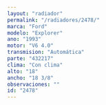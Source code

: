 ```yaml
---
layout: "radiador"
permalink: "/radiadores/2478/"
marca: "Ford"
modelo: "Explorer"
ano: "1993"
motor: "V6 4.0"
transmision: "Automática"
parte: "432217"
clima: "Con clima"
alto: "18"
ancho: "18 3/8"
observaciones: ""
id: "2478"
---
```


